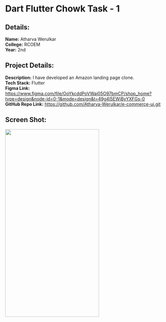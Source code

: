 
# Dart Flutter Chowk Task - 1
## Details:
**Name:** Atharva Werulkar <br>
**College:** RCOEM<br>
**Year:** 2nd<br>

## Project Details:
**Description:** I have developed an Amazon landing page clone. <br>
**Tech Stack:** Flutter<br>
**Figma Link:** https://www.figma.com/file/OoYkcddPoVWaj05O97bmCP/shop_home?type=design&node-id=0-1&mode=design&t=49g4l5EWjByYXFGs-0<br>
**GitHub Repo Link:** https://github.com/Atharva-Werulkar/e-commerce-ui.git<br>

## Screen Shot:

<img src="https://github.com/Atharva-Werulkar/e-commerce-ui/assets/110187613/eb354c21-4430-4890-8bf1-31afcc054fd2.png" width="300" height="600" />
